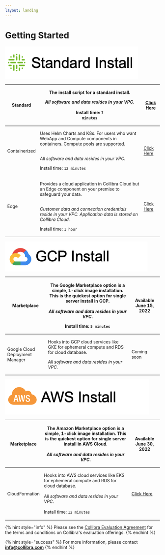 ```yaml
---
layout: landing
---
```


# Getting Started

![](.gitbook/assets/standard-dq-install.png)

| Standard      | <p>The install script for a standard install. </p><p></p><p><em>All software and data resides in your VPC.</em><br><em></em><br><em></em>Install time: <code>7 minutes</code></p>                                                                                                                                                                          | [Click Here](installation/standalone/standalone-install-script.md)        |
| ------------- | ---------------------------------------------------------------------------------------------------------------------------------------------------------------------------------------------------------------------------------------------------------------------------------------------------------------------------------------------------------- | ------------------------------------------------------------------------- |
| Containerized | <p>Uses Helm Charts and K8s. For users who want WebApp and Compute components in containers. Compute pools are supported.</p><p><strong></strong><br><strong></strong><em>All software and data resides in your VPC.</em><br><strong></strong></p><p>Install time: <code>12 minutes</code></p>                                                             | [Click Here](installation/cloud-native-owldq/preparing-for-deployment.md) |
| Edge          | <p>Provides a cloud application in Collibra Cloud but an Edge component on your premise to safeguard your data. </p><p><strong></strong><br><strong></strong><em>Customer data and connection credentials reside in your VPC. Application data is stored on Collibra Cloud.</em><br><em><strong></strong></em></p><p>Install time: <code>1 hour</code></p> | [Click Here](installation/cloud.md)                                       |

![](.gitbook/assets/gcp-install.png)

| Marketplace                     | <p>The Google Marketplace option is a simple, 1-click image installation. This is the quickest option for single server install in GCP.<br><br><em>All software and data resides in your VPC</em>. </p><p></p><p>Install time: <code>5 minutes</code> </p> | Available June 15, 2022 |
| ------------------------------- | ---------------------------------------------------------------------------------------------------------------------------------------------------------------------------------------------------------------------------------------------------------- | ----------------------- |
| Google Cloud Deployment Manager | <p>Hooks into GCP cloud services like GKE for ephemeral compute and RDS for cloud database.</p><p></p><p><em>All software and data resides in your VPC.</em></p>                                                                                           | Coming soon             |

![](.gitbook/assets/aw-install.png)

| Marketplace    | <p>The Amazon Marketplace option is a simple, 1-click image installation. This is the quickest option for single server install in AWS Cloud.<br><br><em>All software and data resides in your VPC</em>.</p> | Available June 30, 2022                                                    |
| -------------- | ------------------------------------------------------------------------------------------------------------------------------------------------------------------------------------------------------------ | -------------------------------------------------------------------------- |
| CloudFormation | <p>Hooks into AWS cloud services like EKS for ephemeral compute and RDS for cloud database.<br><br><em>All software and data resides in your VPC</em>.<br><br>Install time: <code>12 minutes</code></p>      | [Click Here](installation/standalone/standalone-install-cloudformation.md) |

{% hint style="info" %}
Please see the [Collibra Evaluation Agreement](legal/agreements/collibra-evaluation-agreement.md) for the terms and conditions on Collibra's evaluation offerings.
{% endhint %}

{% hint style="success" %}
For more information, please contact **info@collibra.com**
{% endhint %}
